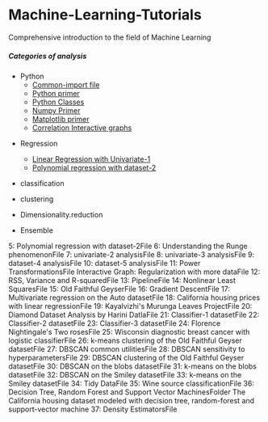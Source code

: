 # Machine-Learning-Tutorials

Comprehensive introduction to the field of Machine Learning

##### Categories of analysis

* Python
	- [Common-import file](notebook/common-imports.ipynb)
	- [Python primer](notebook/python/pythonBasic.ipynb)
	- [Python Classes](notebook/python/oop/object-oriented-python.ipynb)
	- [Numpy Primer](notebook/python/numpy.ipynb)
	- [Matplotlib primer](notebook/python/matplotlib.ipynb)
	- [Correlation Interactive graphs](notebook/python/correlation/README.md)
- Regression
	- [Linear Regression with Univariate-1](notebook/regression-01-univariate-1.ipynb)	
	- [Polynomial regression with dataset-2](notebook/regression-02-dataset-2.ipynb) 
	
	 
	 
- classification  
- clustering      
- Dimensionality.reduction
- Ensemble



5: Polynomial regression with dataset-2File
6: Understanding the Runge phenomenonFile
7: univariate-2 analysisFile
8: univariate-3 analysisFile
9: dataset-4 analysisFile
10: dataset-5 analysisFile
11: Power TransformationsFile
Interactive Graph: Regularization with more dataFile
12: RSS, Variance and R-squaredFile
13: PipelineFile
14: Nonlinear Least SquaresFile
15: Old Faithful GeyserFile
16: Gradient DescentFile
17: Multivariate regression on the Auto datasetFile
18: California housing prices with linear regressionFile
19: Kayalvizhi's Murunga Leaves ProjectFile
20: Diamond Dataset Analysis by Harini DatlaFile
21: Classifier-1 datasetFile
22: Classifier-2 datasetFile
23: Classifier-3 datasetFile
24: Florence Nightingale's Two rosesFile
25: Wisconsin diagnostic breast cancer with logistic classifierFile
26: k-means clustering of the Old Faithful Geyser datasetFile
27: DBSCAN common utilitiesFile
28: DBSCAN sensitivity to hyperparametersFile
29: DBSCAN clustering of the Old Faithful Geyser datasetFile
30: DBSCAN on the blobs datasetFile
31: k-means on the blobs datasetFile
32: DBSCAN on the Smiley datasetFile
33: k-means on the Smiley datasetFile
34: Tidy DataFile
35: Wine source classificationFile
36: Decision Tree, Random Forest and Support Vector MachinesFolder The California housing dataset modeled with decision tree, random-forest and support-vector machine
37: Density EstimatorsFile
